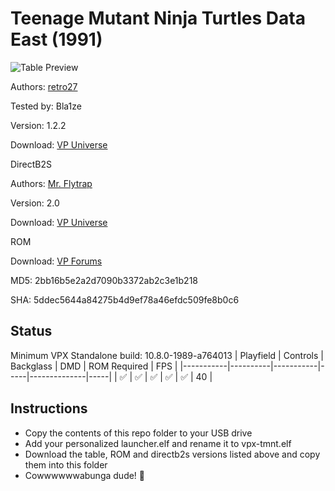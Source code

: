 # Teenage Mutant Ninja Turtles Data East (1991)

![Table Preview](https://github.com/Bla1ze/vpx-images/blob/main/vpx-tmnt.png)

Authors: [retro27](https://vpuniverse.com/profile/4085-retro27/)

Tested by: Bla1ze

Version: 1.2.2

Download: [VP Universe](https://vpuniverse.com/files/file/9326-teenage-mutant-ninja-turtles-data-east-1991/)

DirectB2S

Authors: [Mr. Flytrap](https://vpuniverse.com/profile/43240-mrflytrap/)

Version: 2.0

Download: [VP Universe](https://vpuniverse.com/files/file/11308-tmnt-data-east-1991-animated-alternate-backglass/)

ROM

Download: [VP Forums](https://www.vpforums.org/index.php?app=downloads&showfile=827)

MD5: 2bb16b5e2a2d7090b3372ab2c3e1b218

SHA: 5ddec5644a84275b4d9ef78a46efdc509fe8b0c6

## Status 

Minimum VPX Standalone build: 10.8.0-1989-a764013
| Playfield | Controls | Backglass | DMD | ROM Required | FPS | 
|-----------|----------|-----------|-----|--------------|-----|
| :white_check_mark: | :white_check_mark: | :white_check_mark: | :white_check_mark: | :white_check_mark: | 40 |

## Instructions

- Copy the contents of this repo folder to your USB drive
- Add your personalized launcher.elf and rename it to vpx-tmnt.elf
- Download the table, ROM and directb2s versions listed above and copy them into this folder
- Cowwwwwwabunga dude! 🐢
